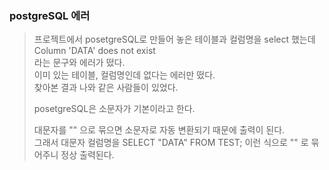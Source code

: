 ### postgreSQL 에러
> 프로젝트에서 posetgreSQL로 만들어 놓은 테이블과 컬럼명을 select 했는데   
> Column 'DATA' does not exist  
> 라는 문구와 에러가 떴다.  
> 이미 있는 테이블, 컬럼명인데 없다는 에러만 떴다.  
> 찾아본 결과 나와 같은 사람들이 있었다.  
>   
> posetgreSQL은 소문자가 기본이라고 한다.     
>   
> 대문자를 "" 으로 묶으면 소문자로 자동 변환되기 때문에 출력이 된다.   
> 그래서 대문자 컬럼명을 
> SELECT "DATA" FROM TEST; 이런 식으로 "" 로 묶어주니 정상 출력된다.  
> 
